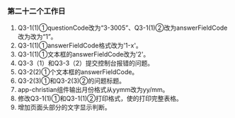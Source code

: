 ### 第二十二个工作日
1. Q3-1(1)①questionCode改为“3-3005”、Q3-1(1)②改为answerFieldCode改为改为“1”。
2. Q3-1(1)①answerFieldCode格式改为'1-x'。
3. Q3-1(1)①文本框的answerFieldCode改为'2'。
4. Q3-3（1）和Q3-3（2）提交控制台报错的问题。
5. Q3-2(2)①个文本框的answerFieldCode。
6. Q3-2(3)①和Q3-2(3)②的问题标题。
7. app-christian组件输出月份格式从yymm改为yy/mm。
8. 修改Q3-1(1)①和Q3-1(1)②打印格式，使的打印完整表格。
9. 增加页面头部分的文字显示判断。
